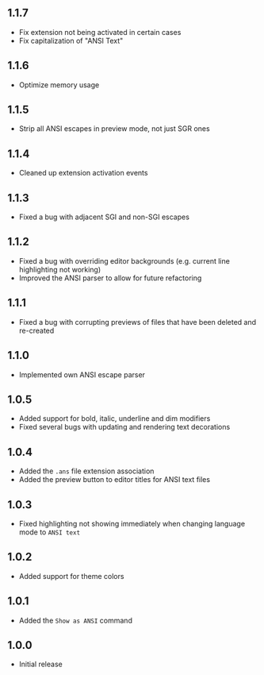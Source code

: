 ## 1.1.7

- Fix extension not being activated in certain cases
- Fix capitalization of "ANSI Text"

## 1.1.6

- Optimize memory usage

## 1.1.5

- Strip all ANSI escapes in preview mode, not just SGR ones

## 1.1.4

- Cleaned up extension activation events

## 1.1.3

- Fixed a bug with adjacent SGI and non-SGI escapes

## 1.1.2

- Fixed a bug with overriding editor backgrounds (e.g. current line highlighting not working)
- Improved the ANSI parser to allow for future refactoring

## 1.1.1

- Fixed a bug with corrupting previews of files that have been deleted and re-created

## 1.1.0

- Implemented own ANSI escape parser

## 1.0.5

- Added support for bold, italic, underline and dim modifiers
- Fixed several bugs with updating and rendering text decorations

## 1.0.4

- Added the `.ans` file extension association
- Added the preview button to editor titles for ANSI text files

## 1.0.3

- Fixed highlighting not showing immediately when changing language mode to `ANSI text`

## 1.0.2

- Added support for theme colors

## 1.0.1

- Added the `Show as ANSI` command

## 1.0.0

- Initial release
